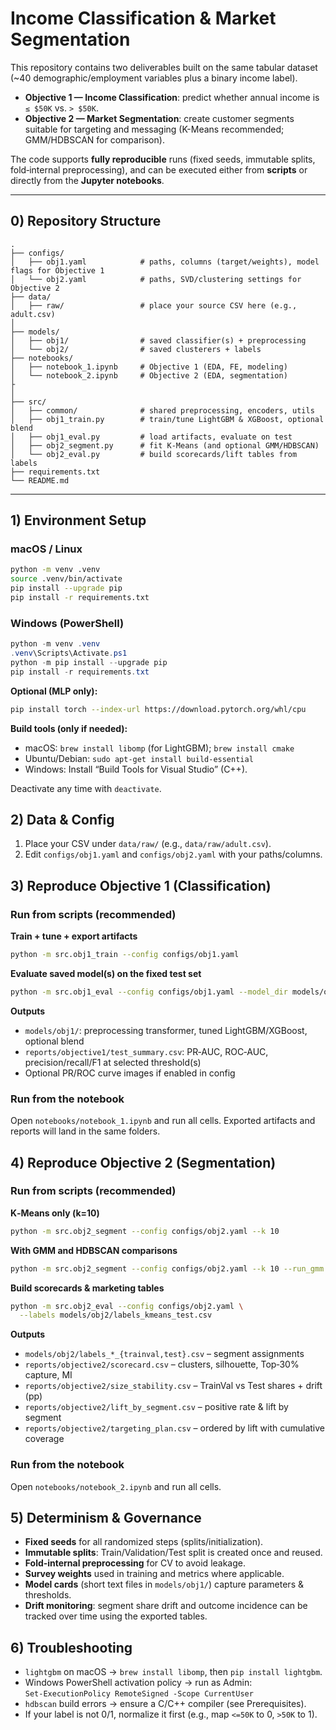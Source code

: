 # Income Classification & Market Segmentation

This repository contains two deliverables built on the same tabular dataset (~40 demographic/employment variables plus a binary income label).

- **Objective 1 — Income Classification**: predict whether annual income is `≤ $50K` vs. `> $50K`.
- **Objective 2 — Market Segmentation**: create customer segments suitable for targeting and messaging (K-Means recommended; GMM/HDBSCAN for comparison).

The code supports **fully reproducible** runs (fixed seeds, immutable splits, fold‑internal preprocessing), and can be executed either from **scripts** or directly from the **Jupyter notebooks**.

---

## 0) Repository Structure

```
.
├── configs/
│   ├── obj1.yaml            # paths, columns (target/weights), model flags for Objective 1
│   └── obj2.yaml            # paths, SVD/clustering settings for Objective 2
├── data/
│   ├── raw/                 # place your source CSV here (e.g., adult.csv)
│   
├── models/
│   ├── obj1/                # saved classifier(s) + preprocessing
│   └── obj2/                # saved clusterers + labels
├── notebooks/
│   ├── notebook_1.ipynb     # Objective 1 (EDA, FE, modeling)
│   └── notebook_2.ipynb     # Objective 2 (EDA, segmentation)
├
│   
├── src/
│   ├── common/              # shared preprocessing, encoders, utils
│   ├── obj1_train.py        # train/tune LightGBM & XGBoost, optional blend
│   ├── obj1_eval.py         # load artifacts, evaluate on test
│   ├── obj2_segment.py      # fit K-Means (and optional GMM/HDBSCAN)
│   └── obj2_eval.py         # build scorecards/lift tables from labels
├── requirements.txt
└── README.md
```



---

## 1) Environment Setup

### macOS / Linux
```bash
python -m venv .venv
source .venv/bin/activate
pip install --upgrade pip
pip install -r requirements.txt
```

### Windows (PowerShell)
```powershell
python -m venv .venv
.venv\Scripts\Activate.ps1
python -m pip install --upgrade pip
pip install -r requirements.txt
```

**Optional (MLP only):**
```bash
pip install torch --index-url https://download.pytorch.org/whl/cpu
```

**Build tools (only if needed):**
- macOS: `brew install libomp` (for LightGBM); `brew install cmake`
- Ubuntu/Debian: `sudo apt-get install build-essential`
- Windows: Install “Build Tools for Visual Studio” (C++).

Deactivate any time with `deactivate`.



## 2) Data & Config

1. Place your CSV under `data/raw/` (e.g., `data/raw/adult.csv`).  
2. Edit `configs/obj1.yaml` and `configs/obj2.yaml` with your paths/columns.


## 3) Reproduce **Objective 1** (Classification)

### Run from scripts (recommended)
**Train + tune + export artifacts**
```bash
python -m src.obj1_train --config configs/obj1.yaml
```

**Evaluate saved model(s) on the fixed test set**
```bash
python -m src.obj1_eval --config configs/obj1.yaml --model_dir models/obj1
```

**Outputs**
- `models/obj1/`: preprocessing transformer, tuned LightGBM/XGBoost, optional blend
- `reports/objective1/test_summary.csv`: PR‑AUC, ROC‑AUC, precision/recall/F1 at selected threshold(s)
- Optional PR/ROC curve images if enabled in config

### Run from the notebook
Open `notebooks/notebook_1.ipynb` and run all cells. Exported artifacts and reports will land in the same folders.



## 4) Reproduce **Objective 2** (Segmentation)

### Run from scripts (recommended)

**K‑Means only (k=10)**
```bash
python -m src.obj2_segment --config configs/obj2.yaml --k 10
```

**With GMM and HDBSCAN comparisons**
```bash
python -m src.obj2_segment --config configs/obj2.yaml --k 10 --run_gmm --run_hdbscan
```

**Build scorecards & marketing tables**
```bash
python -m src.obj2_eval --config configs/obj2.yaml \
  --labels models/obj2/labels_kmeans_test.csv
```

**Outputs**
- `models/obj2/labels_*_{trainval,test}.csv` – segment assignments
- `reports/objective2/scorecard.csv` – clusters, silhouette, Top‑30% capture, MI
- `reports/objective2/size_stability.csv` – TrainVal vs Test shares + drift (pp)
- `reports/objective2/lift_by_segment.csv` – positive rate & lift by segment
- `reports/objective2/targeting_plan.csv` – ordered by lift with cumulative coverage

### Run from the notebook
Open `notebooks/notebook_2.ipynb` and run all cells.



## 5) Determinism & Governance

- **Fixed seeds** for all randomized steps (splits/initialization).
- **Immutable splits**: Train/Validation/Test split is created once and reused.
- **Fold‑internal preprocessing** for CV to avoid leakage.
- **Survey weights** used in training and metrics where applicable.
- **Model cards** (short text files in `models/obj1/`) capture parameters & thresholds.
- **Drift monitoring**: segment share drift and outcome incidence can be tracked over time using the exported tables.



## 6) Troubleshooting

- `lightgbm` on macOS → `brew install libomp`, then `pip install lightgbm`.
- Windows PowerShell activation policy → run as Admin:  
  `Set-ExecutionPolicy RemoteSigned -Scope CurrentUser`
- `hdbscan` build errors → ensure a C/C++ compiler (see Prerequisites).
- If your label is not 0/1, normalize it first (e.g., map `<=50K` to 0, `>50K` to 1).


